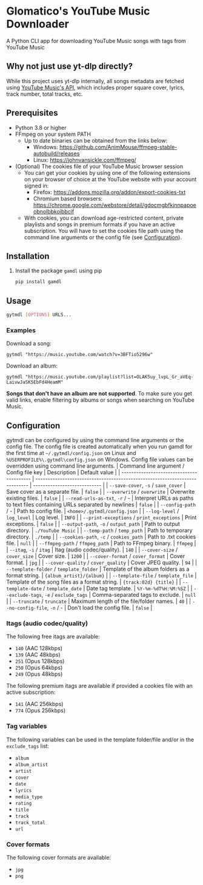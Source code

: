 # Glomatico's YouTube Music Downloader
A Python CLI app for downloading YouTube Music songs with tags from YouTube Music

## Why not just use yt-dlp directly?
While this project uses yt-dlp internally, all songs metadata are fetched using [YouTube Music's API](https://github.com/sigma67/ytmusicapi), which includes proper square cover, lyrics, track number, total tracks, etc.

## Prerequisites
* Python 3.8 or higher
* FFmpeg on your system PATH
    * Up to date binaries can be obtained from the links below:
        * Windows: https://github.com/AnimMouse/ffmpeg-stable-autobuild/releases
        * Linux: https://johnvansickle.com/ffmpeg/
* (Optional) The cookies file of your YouTube Music browser session
    * You can get your cookies by using one of the following extensions on your browser of choice at the YouTube website with your account signed in:
        * Firefox: https://addons.mozilla.org/addon/export-cookies-txt
        * Chromium based browsers: https://chrome.google.com/webstore/detail/gdocmgbfkjnnpapoeobnolbbkoibbcif
    * With cookies, you can download age-restricted content, private playlists and songs in premium formats if you have an active subscription. You will have to set the cookies file path using the command line arguments or the config file (see [Configuration](#configuration)).
  
## Installation
1. Install the package `gamdl` using pip
    ```bash
    pip install gamdl
    ```

## Usage
```bash
gytmdl [OPTIONS] URLS...
```

### Examples
Download a song:
```
gytmdl "https://music.youtube.com/watch?v=3BFTio5296w"
```
Download an album:
```
gytmdl "https://music.youtube.com/playlist?list=OLAK5uy_lvpL_Gr_aVEq-LaivwJaSK5EbFd4HeamM"
```
**Songs that don't have an album are not supported**. To make sure you get valid links, enable filtering by albums or songs when searching on YouTube Music.

## Configuration
gytmdl can be configured by using the command line arguments or the config file. The config file is created automatically when you run gamdl for the first time at `~/.gytmdl/config.json` on Linux and `%USERPROFILE%\.gytmdl\config.json` on Windows. Config file values can be overridden using command line arguments.
| Command line argument / Config file key   | Description                                                                 | Default value                |
| ----------------------------------------- | --------------------------------------------------------------------------- | ---------------------------- |
| `--save-cover`, `-s` / `save_cover`       | Save cover as a separate file.                                              | `false`                      |
| `--overwrite` / `overwrite`               | Overwrite existing files.                                                   | `false`                      |
| `--read-urls-as-txt`, `-r` / -            | Interpret URLs as paths to text files containing URLs separated by newlines | `false`                      |
| `--config-path` / -                       | Path to config file.                                                        | `<home>/.gytmdl/config.json` |
| `--log-level` / `log_level`               | Log level.                                                                  | `INFO`                       |
| `--print-exceptions` / `print_exceptions` | Print exceptions.                                                           | `false`                      |
| `--output-path`, `-o` / `output_path`     | Path to output directory.                                                   | `./YouTube Music`            |
| `--temp-path` / `temp_path`               | Path to temporary directory.                                                | `./temp`                     |
| `--cookies-path`, `-c` / `cookies_path`   | Path to .txt cookies file.                                                  | `null`                       |
| `--ffmpeg-path` / `ffmpeg_path`           | Path to FFmpeg binary.                                                      | `ffmpeg`                     |
| `--itag`, `-i` / `itag`                   | Itag (audio codec/quality).                                                 | `140`                        |
| `--cover-size` / `cover_size`             | Cover size.                                                                 | `1200`                       |
| `--cover-format` / `cover_format`         | Cover format.                                                               | `jpg`                        |
| `--cover-quality` / `cover_quality`       | Cover JPEG quality.                                                         | `94`                         |
| `--template-folder` / `template_folder`   | Template of the album folders as a format string.                           | `{album_artist}/{album}`     |
| `--template-file` / `template_file`       | Template of the song files as a format string.                              | `{track:02d} {title}`        |
| `--template-date` / `template_date`       | Date tag template.                                                          | `%Y-%m-%dT%H:%M:%SZ`         |
| `--exclude-tags`, `-e` / `exclude_tags`   | Comma-separated tags to exclude.                                            | `null`                       |
| `--truncate` / `truncate`                 | Maximum length of the file/folder names.                                    | `40`                         |
| `--no-config-file`, `-n` / -              | Don't load the config file.                                                 | `false`                      |

### Itags (audio codec/quality)
The following free itags are available:
* `140` (AAC 128kbps)
* `139` (AAC 48kbps)
* `251` (Opus 128kbps)
* `250` (Opus 64kbps)
* `249` (Opus 48kbps)
  
The following premium itags are available if provided a cookies file with an active subscription:
* `141` (AAC 256kbps)
* `774` (Opus 256kbps)

### Tag variables
The following variables can be used in the template folder/file and/or in the `exclude_tags` list:
- `album`
- `album_artist`
- `artist`
- `cover`
- `date`
- `lyrics`
- `media_type`
- `rating`
- `title`
- `track`
- `track_total`
- `url`

### Cover formats
The following cover formats are available:
* `jpg`
* `png`

